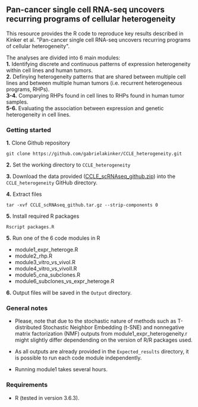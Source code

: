 Pan-cancer single cell RNA-seq uncovers recurring programs of cellular heterogeneity
---------------------------------------------------------------------------------------

This resource provides the R code to reproduce key results described in Kinker et al. "Pan-cancer single cell RNA-seq uncovers recurring programs of cellular heterogeneity".

The analyses are divided into 6 main modules:  
**1.** Identifying discrete and continuous patterns of expression heterogeneity within cell lines and human tumors.  
**2.** Definying heterogeneity patterns that are shared between multiple cell lines and between multiple human tumors (i.e. recurrent heterogeneous programs, RHPs).  
**3-4.** Comparying RHPs found in cell lines to RHPs found in human tumor samples.   
**5-6.** Evaluating the association between expression and genetic heterogeneity in cell lines. 

### Getting started
**1.** Clone Github repository 
```
git clone https://github.com/gabrielakinker/CCLE_heterogeneity.git
```

**2.** Set the working directory to ``CCLE_heterogeneity`` 

**3.** Download the data provided ([CCLE_scRNAseq_github.zip](https://singlecell.broadinstitute.org/single_cell/data/public/SCP542/pan-cancer-cell-line-heterogeneity?filename=CCLE_scRNAseq_github.zip)) into the ``CCLE_heterogeneity`` GitHub directory. 

**4.** Extract files 
```
tar -xvf CCLE_scRNAseq_github.tar.gz --strip-components 0
```

**5.** Install required R packages
```
Rscript packages.R
```
**5.** Run one of the 6 code modules in R
* module1_expr_heteroge.R         
* module2_rhp.R                   
* module3_vitro_vs_vivoI.R   
* module4_vitro_vs_vivoII.R 
* module5_cna_subclones.R
* module6_subclones_vs_expr_heteroge.R

**6.** Output files will be saved in the ``Output`` directory. 

### General notes

* Please, note that due to the stochastic nature of methods such as T-distributed Stochastic Neighbor Embedding (t-SNE) and nonnegative matrix factorization (NMF) outputs from module1_expr_heterogeneity.r might slightly differ dependending on the version of R/R packages used.

* As all outputs are already provided in the ``Expected_results`` directory, it is possible to run each code module independently.

* Running module1 takes several hours. 

### **Requirements**

* R (tested in version 3.6.3).


